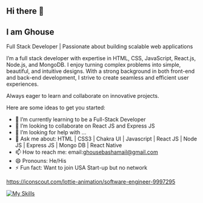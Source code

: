 ## Hi there 👋
## I am Ghouse
Full Stack Developer | Passionate about building scalable web applications

I’m a full stack developer with expertise in HTML, CSS, JavaScript, React.js, Node.js, and MongoDB. I enjoy turning complex problems into simple, beautiful, and intuitive designs. With a strong background in both front-end and back-end development, I strive to create seamless and efficient user experiences.

Always eager to learn and collaborate on innovative projects.

Here are some ideas to get you started:

- 🌱 I’m currently learning to be a Full-Stack Developer
- 👯 I’m looking to collaborate on React JS and Express JS
- 🤔 I’m looking for help with ...
- 💬 Ask me about: HTML | CSS3 | Chakra UI | Javascript | React JS | Node JS | Express JS | Mongo DB | React Native 
- 📫 How to reach me:  email:ghousebashamail@gmail.com  
- 😄 Pronouns: He/His
- ⚡ Fun fact: Want to join USA Start-up but no network

https://iconscout.com/lottie-animation/software-engineer-9997295




[![My Skills](https://skillicons.dev/icons?i=html,css,javascript,react,nodejs,expressjs,mongodb,reactnative&perline=3)](https://skillicons.dev)

